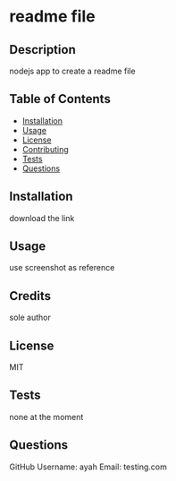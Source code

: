 # readme file

  ## Description
  nodejs app to create a readme file

  ## Table of Contents 
  - [Installation](#installation)
  - [Usage](#usage)
  - [License](#license)
  - [Contributing](#contributing)
  - [Tests](#tests)
  - [Questions](#questions)

  ## Installation
  download the link

  ## Usage
  use screenshot as reference

  ## Credits
  sole author

  ## License 
  MIT

  ## Tests
  none at the moment 

  ## Questions
  GitHub Username: ayah
  Email: testing.com


